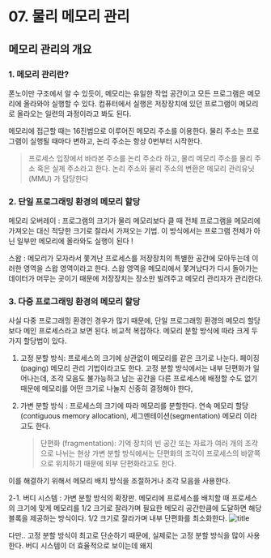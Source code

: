 # 07. 물리 메모리 관리

## 메모리 관리의 개요

### 1. **메모리 관리란?**

폰노이만 구조에서 알 수 있듯이, 메모리는 유일한 작업 공간이고 모든 프로그램은 메모리에 올라와야 실행할 수 있다. 컴퓨터에서 실행은 저장장치에 있던 프로그램이 메모리로 올라오는 일련의 과정이라고 봐도 된다.

메모리에 접근할 때는 16진법으로 이루어진 메모리 주소를 이용한다.
물리 주소는 프로그램이 실행될 때마다 변하고, 논리 주소는 항상 0번부터 시작한다.

> 프로세스 입장에서 바라본 주소를 논리 주소라 하고, 물리 메모리 주소를 물리 주소 혹은 실제 주소라고 한다. 논리 주소와 물리 주소의 변환은 메모리 관리유닛(MMU) 가 담당한다

### 2. **단일 프로그래밍 환경의 메모리 할당**

메모리 오버레이 : 프로그램의 크기가 물리 메모리보다 클 때 전체 프로그램을 메모리에 가져오는 대신 적당한 크기로 잘라서 가져오는 기법. 이 방식에서는 프로그램 전체가 아닌 일부만 메모리에 올라와도 실행이 된다 !

스왑 : 메모리가 모자라서 쫓겨난 프로세스를 저장장치의 특별한 공간에 모아두는데 이러한 영역을 스왑 영역이라고 한다. 스왑 영역을 메모리에서 쫓겨났다가 다시 돌아가는 데이터가 머무는 곳이기 때문에 저장장치는 장소만 빌려주고 메모리 관리자가 관리한다.

### 3. **다중 프로그래밍 환경의 메모리 할당**

사실 다중 프로그래밍 환경인 경우가 많기 때문에, 단일 프로그래밍 환경의 메모리 할당보다 메인 프로세스라고 보면 된다. 비교적 복잡하다.
메모리 분할 방식에 따라 크게 두가지 할당법이 있다.

1. 고정 분할 방식: 프로세스의 크기에 상관없이 메모리를 같은 크기로 나눈다.
   페이징(paging) 메모리 관리 기법이라고도 한다.
   고정 분할 방식에서는 내부 단편화가 일어나는데, 조각 모음도 불가능하고 남는 공간을 다른 프로세스에 배정할 수도 없기 때문에 메모리를 어떤 크기로 나눌지 신중히 결정해야 한다,

2. 가변 분할 방식 : 프로세스의 크기에 따라 메모리를 분할한다. 연속 메모리 할당(contiguous memory allocation), 세그멘테이션(segmentation) 메모리 이라고도 한다.
   > 단편화 (fragmentation): 기억 장치의 빈 공간 또는 자료가 여러 개의 조각으로 나뉘는 현상
   > 가변 분할 방식에서는 단편화의 조각이 프로세스의 바깥쪽으로 위치하기 때문에 외부 단편화라고도 한다.

이를 해결하기 위해서 메모리 배치 방식을 조절하거나 조각 모음을 사용한다.

2-1. 버디 시스템 : 가변 분할 방식의 확장판. 메모리에 프로세스를 배치할 때 프로세스의 크기에 맞게 메모리를 1/2 크기로 잘라가며 필요한 메모리 공간만큼에 도달하면 해당 블록을 제공하는 방식이다. 1/2 크기로 잘라가며 내부 단편화를 최소화한다.
![title](https://img1.daumcdn.net/thumb/R1280x0/?scode=mtistory2&fname=https%3A%2F%2Fblog.kakaocdn.net%2Fdn%2FdW5s8O%2Fbtq7icukqtE%2FxsPS4LwA0Is9WpMUTbESHK%2Fimg.png)

다만.. 고정 분할 방식이 최고로 단순하기 때문에, 실제로는 고정 분할 방식을 많이 사용한다. 버디 시스템이 더 효율적으로 보이는데 왜지
